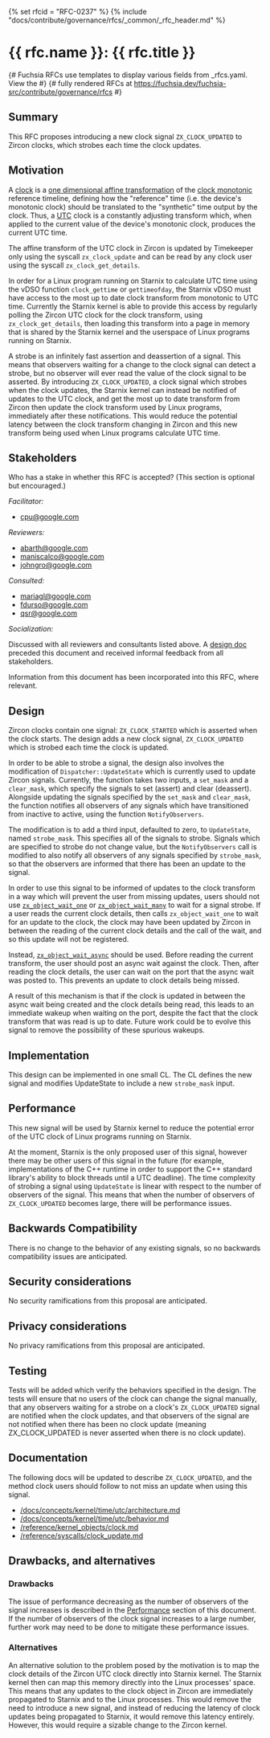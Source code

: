 <!-- mdformat off(templates not supported) -->
{% set rfcid = "RFC-0237" %}
{% include "docs/contribute/governance/rfcs/_common/_rfc_header.md" %}
# {{ rfc.name }}: {{ rfc.title }}
{# Fuchsia RFCs use templates to display various fields from _rfcs.yaml. View the #}
{# fully rendered RFCs at https://fuchsia.dev/fuchsia-src/contribute/governance/rfcs #}
<!-- SET the `rfcid` VAR ABOVE. DO NOT EDIT ANYTHING ELSE ABOVE THIS LINE. -->

<!-- mdformat on -->

<!-- This should begin with an H2 element (for example, ## Summary).-->

## Summary

This RFC proposes introducing a new clock signal `ZX_CLOCK_UPDATED` to Zircon
clocks, which strobes each time the clock updates.

## Motivation

A [clock](/reference/kernel_objects/clock.md) is a
[one dimensional affine transformation](/docs/concepts/kernel/clock_transformations.md)
of the
[clock monotonic](/reference/syscalls/clock_get_monotonic.md) reference
timeline, defining how the "reference" time (i.e. the device's monotonic clock)
should be translated to the "synthetic" time output by the clock. Thus, a [UTC](/docs/concepts/kernel/time/utc/overview.md)
clock is a constantly adjusting transform which, when applied to the current
value of the device's monotonic clock, produces the current UTC time.

The affine transform of the UTC clock in Zircon is updated by Timekeeper only
using the syscall `zx_clock_update` and can be read by any clock user using
the syscall `zx_clock_get_details`.

In order for a Linux program running on Starnix to calculate UTC time using
the vDSO function `clock_gettime` or `gettimeofday`, the Starnix vDSO must have
access to the most up to date clock transform from monotonic to UTC time.
Currently the Starnix kernel is able to provide this access by regularly
polling the Zircon UTC clock for the clock transform, using
`zx_clock_get_details`, then loading this transform into a page in memory that
is shared by the Starnix kernel and the userspace of Linux programs running on
Starnix.

A strobe is an infinitely fast assertion and deassertion of a signal. This
means that observers waiting for a change to the clock signal can detect a
strobe, but no observer will ever read the value of the clock signal to be
asserted. By introducing `ZX_CLOCK_UPDATED`, a clock signal which strobes
when the clock updates, the Starnix kernel can instead be notified of updates
to the UTC clock, and get the most up to date transform from Zircon then update
the clock transform used by Linux programs, immediately after these
notifications. This would reduce the potential latency between the clock
transform changing in Zircon and this new transform being used when Linux
programs calculate UTC time.

## Stakeholders

Who has a stake in whether this RFC is accepted? (This section is optional but
encouraged.)

*Facilitator:*

-   cpu@google.com

*Reviewers:*

-   abarth@google.com
-   maniscalco@google.com
-   johngro@google.com

*Consulted:*

-   mariagl@google.com
-   fdurso@google.com
-   qsr@google.com

*Socialization:*

Discussed with all reviewers and consultants listed above. A
[design doc](https://docs.google.com/document/d/1-P5XSHMZdo4CO3DQmS795peJnKJdeGvPDVu3k_X5V0U/edit#heading=h.b2iwbvv6cjzw)
preceded this document and received informal feedback from all stakeholders.

Information from this document has been incorporated into this RFC,
where relevant.

## Design

Zircon clocks contain one signal: `ZX_CLOCK_STARTED` which is asserted when the
clock starts. The design adds a new clock signal, `ZX_CLOCK_UPDATED` which is
strobed each time the clock is updated.

In order to be able to strobe a signal, the design also involves the
modification of `Dispatcher::UpdateState` which is currently used to update
Zircon signals. Currently, the function takes two inputs, a `set_mask` and a
`clear_mask`, which specify the signals to set (assert) and clear (deassert).
Alongside updating the signals specified by the `set_mask` and `clear_mask`,
the function notifies all observers of any signals which have transitioned
from inactive to active, using the function `NotifyObservers`.

The modification is to add a third input, defaulted to zero, to `UpdateState`,
named `strobe_mask`. This specifies all of the signals to strobe. Signals which
are specified to strobe do not change value, but the `NotifyObservers` call is
modified to also notify all observers of any signals specified by
`strobe_mask`, so that the observers are informed that there has been an update
to the signal.

In order to use this signal to be informed of updates to the clock transform in
a way which will prevent the user from missing updates, users should not use
[`zx_object_wait_one`](/reference/syscalls/object_wait_one.md)
or [`zx_object_wait_many`](/reference/syscalls/object_wait_many.md)
to wait for a signal strobe. If a user reads the current clock details, then
calls `zx_object_wait_one` to wait for an update to the clock, the clock may
have been updated by Zircon in between the reading of the current clock details
and the call of the wait, and so this update will not be registered.

Instead, [`zx_object_wait_async`](/reference/syscalls/object_wait_many.md)
should be used. Before reading the current transform, the user should post an
async wait against the clock. Then, after reading the clock details, the user
can wait on the port that the async wait was posted to. This prevents an update
to clock details being missed.

A result of this mechanism is that if the clock is updated in between the async
wait being created and the clock details being read, this leads to an immediate
wakeup when waiting on the port, despite the fact that the clock transform that
was read is up to date. Future work could be to evolve this signal to remove
the possibility of these spurious wakeups.

## Implementation

This design can be implemented in one small CL. The CL defines the new signal
and modifies UpdateState to include a new `strobe_mask` input.

## Performance

This new signal will be used by Starnix kernel to reduce the potential error of
the UTC clock of Linux programs running on Starnix.

At the moment, Starnix is the only proposed user of this signal, however there
may be other users of this signal in the future (for example, implementations
of the C++ runtime in order to support the C++ standard library's ability to
block threads until a UTC deadline). The time complexity of strobing a signal
using `UpdateState` is linear with respect to the number of observers of the
signal. This means that when the number of observers of `ZX_CLOCK_UPDATED`
becomes large, there will be performance issues.

## Backwards Compatibility

There is no change to the behavior of any existing signals, so no backwards
compatibility issues are anticipated.

## Security considerations

No security ramifications from this proposal are anticipated.

## Privacy considerations

No privacy ramifications from this proposal are anticipated.

## Testing

Tests will be added which verify the behaviors specified in the design. The
tests will ensure that no users of the clock can change the signal manually,
that any observers waiting for a strobe on a clock's `ZX_CLOCK_UPDATED` signal
are notified when the clock updates, and that observers of the signal are not
notified when there has been no clock update (meaning ZX_CLOCK_UPDATED is never
asserted when there is no clock update).

## Documentation

The following docs will be updated to describe `ZX_CLOCK_UPDATED`, and the
method clock users should follow to not miss an update when using this signal.

- [/docs/concepts/kernel/time/utc/architecture.md](/docs/concepts/kernel/time/utc/architecture.md)
- [/docs/concepts/kernel/time/utc/behavior.md](/docs/concepts/kernel/time/utc/behavior.md)
- [/reference/kernel_objects/clock.md](/reference/kernel_objects/clock.md)
- [/reference/syscalls/clock_update.md](/reference/syscalls/clock_update.md)

## Drawbacks, and alternatives

### Drawbacks

The issue of performance decreasing as the number of observers of the signal
increases is described in the [Performance](#Performance) section of this
document. If the number of observers of the clock signal increases to a large
number, further work may need to be done to mitigate these performance issues.

### Alternatives

An alternative solution to the problem posed by the motivation is to map the
clock details of the Zircon UTC clock directly into Starnix kernel.
The Starnix kernel then can map this memory directly into the Linux processes'
space. This means that any updates to the clock object in Zircon are
immediately propagated to Starnix and to the Linux processes. This would remove
the need to introduce a new signal, and instead of reducing the latency of
clock updates being propagated to Starnix, it would remove this latency
entirely. However, this would require a sizable change to the Zircon kernel.
